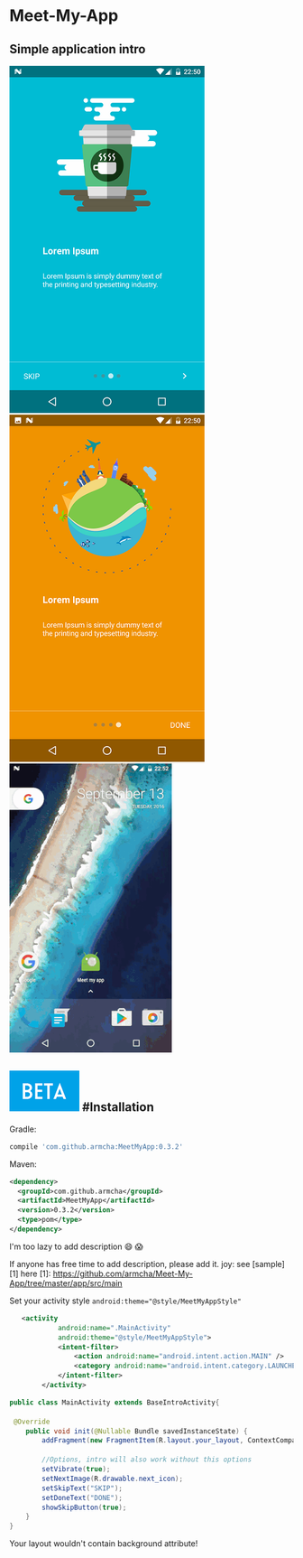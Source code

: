 # Meet-My-App

## Simple application intro

![](screens/screen1.png)
![](screens/screen2.png)
![](screens/gif1.gif)

![](screens/beta.png)
#Installation
-----------------------


Gradle:
```groovy
compile 'com.github.armcha:MeetMyApp:0.3.2'
```
Maven:
```xml
<dependency>
  <groupId>com.github.armcha</groupId>
  <artifactId>MeetMyApp</artifactId>
  <version>0.3.2</version>
  <type>pom</type>
</dependency>
```

I'm too lazy to add description :smile: :scream:

If anyone has free time to add description, please add it. joy: see [sample][1] here 
[1]: https://github.com/armcha/Meet-My-App/tree/master/app/src/main

Set your activity style ```android:theme="@style/MeetMyAppStyle"```
```xml
   <activity
            android:name=".MainActivity"
            android:theme="@style/MeetMyAppStyle">
            <intent-filter>
                <action android:name="android.intent.action.MAIN" />
                <category android:name="android.intent.category.LAUNCHER" />
            </intent-filter>
        </activity>
```

```java
public class MainActivity extends BaseIntroActivity{

 @Override
    public void init(@Nullable Bundle savedInstanceState) {
        addFragment(new FragmentItem(R.layout.your_layout, ContextCompat.getColor(this, R.color.yourColor)));

        //Options, intro will also work without this options
        setVibrate(true);
        setNextImage(R.drawable.next_icon);
        setSkipText("SKIP");
        setDoneText("DONE");
        showSkipButton(true);
    }
}
```

Your layout wouldn't contain background attribute!


